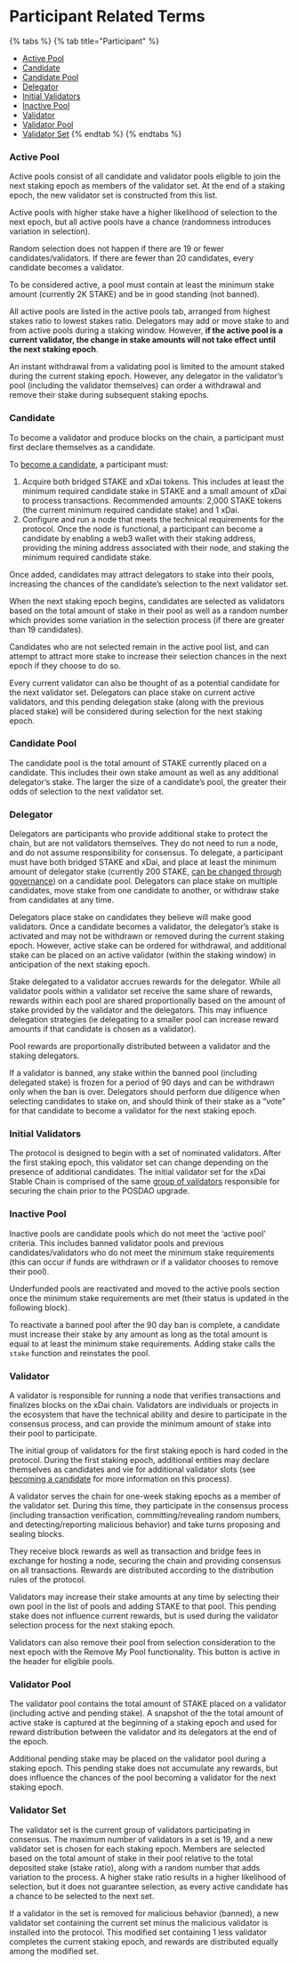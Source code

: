 # Participant Related Terms

{% tabs %}
{% tab title="Participant" %}
* [Active Pool](participant-related-terms.md#active-pool)
* [Candidate ](participant-related-terms.md#candidate)
* [Candidate Pool ](participant-related-terms.md#candidate-pool)
* [Delegator ](participant-related-terms.md#delegator)
* [Initial Validators](participant-related-terms.md#initial-validators)
* [Inactive Pool](participant-related-terms.md#inactive-pool)
* [Validator ](participant-related-terms.md#validator)
* [Validator Pool ](participant-related-terms.md#validator-pool)
* [Validator Set](participant-related-terms.md#validator-set)
{% endtab %}
{% endtabs %}

### Active Pool

Active pools consist of all candidate and validator pools eligible to join the next staking epoch as members of the validator set. At the end of a staking epoch, the new validator set is constructed from this list. 

Active pools with higher stake have a higher likelihood of selection to the next epoch, but all active pools have a chance \(randomness introduces variation in selection\).

Random selection does not happen if there are 19 or fewer candidates/validators. If there are fewer than 20 candidates, every candidate becomes a validator.

To be considered active, a pool must contain at least the minimum stake amount \(currently 2K STAKE\) and be in good standing \(not banned\).

All active pools are listed in the active pools tab, arranged from highest stakes ratio to lowest stakes ratio. Delegators may add or move stake to and from active pools during a staking window. However, **if the active pool is a current validator, the change in stake amounts will not take effect until the next staking epoch**. 

An instant withdrawal from a validating pool is limited to the amount staked during the current staking epoch. However, any delegator in the validator’s pool \(including the validator themselves\) can order a withdrawal and remove their stake during subsequent staking epochs.

### Candidate

To become a validator and produce blocks on the chain, a participant must first declare themselves as a candidate.

To [become a candidate](../become-a-candidate-validator.md), a participant must:

1. Acquire both bridged STAKE and xDai tokens. This includes at least the minimum required candidate stake in STAKE and a small amount of xDai to process transactions. Recommended amounts: 2,000 STAKE tokens \(the current minimum required candidate stake\) and 1 xDai.
2. Configure and run a node that meets the technical requirements for the protocol. Once the node is functional, a participant can become a candidate by enabling a web3 wallet with their staking address, providing the mining address associated with their node, and staking the minimum required candidate stake.

Once added, candidates may attract delegators to stake into their pools, increasing the chances of the candidate’s selection to the next validator set.

When the next staking epoch begins, candidates are selected as validators based on the total amount of stake in their pool as well as a random number which provides some variation in the selection process \(if there are greater than 19 candidates\).

Candidates who are not selected remain in the active pool list, and can attempt to attract more stake to increase their selection chances in the next epoch if they choose to do so.

Every current validator can also be thought of as a potential candidate for the next validator set. Delegators can place stake on current active validators, and this pending delegation stake \(along with the previous placed stake\) will be considered during selection for the next staking epoch.

### Candidate Pool

The candidate pool is the total amount of STAKE currently placed on a candidate. This includes their own stake amount as well as any additional delegator’s stake. The larger the size of a candidate’s pool, the greater their odds of selection to the next validator set.

### Delegator

Delegators are participants who provide additional stake to protect the chain, but are not validators themselves. They do not need to run a node, and do not assume responsibility for consensus. To delegate, a participant must have both bridged STAKE and xDai, and place at least the minimum amount of delegator stake \(currently 200 STAKE, [can be changed through governance](../../../for-users/governance/stake-weighted-voting/)\) on a candidate pool. Delegators can place stake on multiple candidates, move stake from one candidate to another, or withdraw stake from candidates at any time.

Delegators place stake on candidates they believe will make good validators. Once a candidate becomes a validator, the delegator’s stake is activated and may not be withdrawn or removed during the current staking epoch. However, active stake can be ordered for withdrawal, and additional stake can be placed on an active validator \(within the staking window\) in anticipation of the next staking epoch.

Stake delegated to a validator accrues rewards for the delegator. While all validator pools within a validator set receive the same share of rewards, rewards within each pool are shared proportionally based on the amount of stake provided by the validator and the delegators. This may influence delegation strategies \(ie delegating to a smaller pool can increase reward amounts if that candidate is chosen as a validator\).

Pool rewards are proportionally distributed between a validator and the staking delegators.

If a validator is banned, any stake within the banned pool \(including delegated stake\) is frozen for a period of 90 days and can be withdrawn only when the ban is over. Delegators should perform due diligence when selecting candidates to stake on, and should think of their stake as a “vote” for that candidate to become a validator for the next staking epoch.

### Initial Validators

The protocol is designed to begin with a set of nominated validators. After the first staking epoch, this validator set can change depending on the presence of additional candidates. The initial validator set for the xDai Stable Chain is comprised of the same [group of validators](../../../for-validators/about-xdai-validators/) responsible for securing the chain prior to the POSDAO upgrade.

### Inactive Pool

Inactive pools are candidate pools which do not meet the ‘active pool’ criteria. This includes banned validator pools and previous candidates/validators who do not meet the minimum stake requirements \(this can occur if funds are withdrawn or if a validator chooses to remove their pool\).

Underfunded pools are reactivated and moved to the active pools section once the minimum stake requirements are met \(their status is updated in the following block\).

To reactivate a banned pool after the 90 day ban is complete, a candidate must increase their stake by any amount as long as the total amount is equal to at least the minimum stake requirements. Adding stake calls the `stake` function and reinstates the pool.

### Validator

A validator is responsible for running a node that verifies transactions and finalizes blocks on the xDai chain. Validators are individuals or projects in the ecosystem that have the technical ability and desire to participate in the consensus process, and can provide the minimum amount of stake into their pool to participate. 

The initial group of validators for the first staking epoch is hard coded in the protocol. During the first staking epoch, additional entities may declare themselves as candidates and vie for additional validator slots \(see [becoming a candidate](../become-a-candidate-validator.md) for more information on this process\).

A validator serves the chain for one-week staking epochs as a member of the validator set. During this time, they participate in the consensus process \(including transaction verification, committing/revealing random numbers, and detecting/reporting malicious behavior\) and take turns proposing and sealing blocks. 

They receive block rewards as well as transaction and bridge fees in exchange for hosting a node, securing the chain and providing consensus on all transactions. Rewards are distributed according to the distribution rules of the protocol.

Validators may increase their stake amounts at any time by selecting their own pool in the list of pools and adding STAKE to that pool. This pending stake does not influence current rewards, but is used during the validator selection process for the next staking epoch.

Validators can also remove their pool from selection consideration to the next epoch with the Remove My Pool functionality. This button is active in the header for eligible pools.

### Validator Pool

The validator pool contains the total amount of STAKE placed on a validator \(including active and pending stake\). A snapshot of the the total amount of active stake is captured at the beginning of a staking epoch and used for reward distribution between the validator and its delegators at the end of the epoch. 

Additional pending stake may be placed on the validator pool during a staking epoch. This pending stake does not accumulate any rewards, but does influence the chances of the pool becoming a validator for the next staking epoch.

### Validator Set

The validator set is the current group of validators participating in consensus. The maximum number of validators in a set is 19, and a new validator set is chosen for each staking epoch. Members are selected based on the total amount of stake in their pool relative to the total deposited stake \(stake ratio\), along with a random number that adds variation to the process. A higher stake ratio results in a higher likelihood of selection, but it does not guarantee selection, as every active candidate has a chance to be selected to the next set.

If a validator in the set is removed for malicious behavior \(banned\), a new validator set containing the current set minus the malicious validator is installed into the protocol. This modified set containing 1 less validator completes the current staking epoch, and rewards are distributed equally among the modified set.

